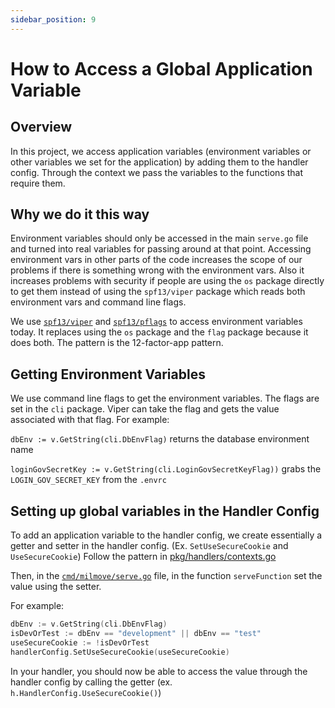 ```yaml
---
sidebar_position: 9
---
```


# How to Access a Global Application Variable

## Overview

In this project, we access application variables (environment variables or other variables we set for the application) by adding them to the handler config.  Through the context we pass the variables to the functions that require them.

## Why we do it this way

Environment variables should only be accessed in the main `serve.go` file and turned into real variables for passing around at that point. Accessing environment vars in other parts of the code increases the scope of our problems if there is something wrong with the environment vars. Also it increases problems with security if people are using the `os` package directly to get them instead of using the `spf13/viper` package which reads both environment vars and command line flags.

We use [`spf13/viper`](https://github.com/spf13/viper) and
[`spf13/pflags`](https://github.com/spf13/pflag) to access environment variables
today. It replaces using the `os` package and the `flag` package because it does
both. The pattern is the 12-factor-app pattern.

## Getting Environment Variables

We use command line flags to get the environment variables. The flags are set in the `cli` package.  Viper can take the flag and gets the value associated with that flag.  For example:

`dbEnv := v.GetString(cli.DbEnvFlag)` returns the database environment name

`loginGovSecretKey := v.GetString(cli.LoginGovSecretKeyFlag))` grabs the `LOGIN_GOV_SECRET_KEY` from the `.envrc`

## Setting up global variables in the Handler Config

To add an application variable to the handler config, we create essentially a getter and setter in the handler config.
(Ex. `SetUseSecureCookie` and `UseSecureCookie`)
Follow the pattern in [pkg/handlers/contexts.go](https://github.com/transcom/mymove/blob/master/pkg/handlers/contexts.go)

Then, in the
[`cmd/milmove/serve.go`](https://github.com/transcom/mymove/blob/main/cmd/milmove/serve.go)
file, in the function `serveFunction` set the value using the setter.

For example:

```go
dbEnv := v.GetString(cli.DbEnvFlag)
isDevOrTest := dbEnv == "development" || dbEnv == "test"
useSecureCookie := !isDevOrTest
handlerConfig.SetUseSecureCookie(useSecureCookie)
```

In your handler, you should now be able to access the value through the handler config by calling the getter (ex. `h.HandlerConfig.UseSecureCookie()`)
